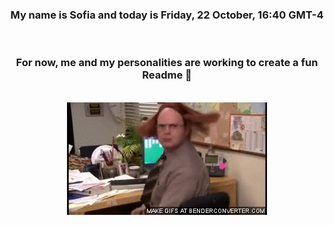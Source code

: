 


<div align="center">
<h3 >My name is Sofia and today is Friday, 22 October, 16:40 GMT-4</h3><br>
<h3 >For now, me and my personalities are working to create a fun Readme 👋
</h3><br>
<img src='img/dwight.gif' alt='working...'/>
</div>
